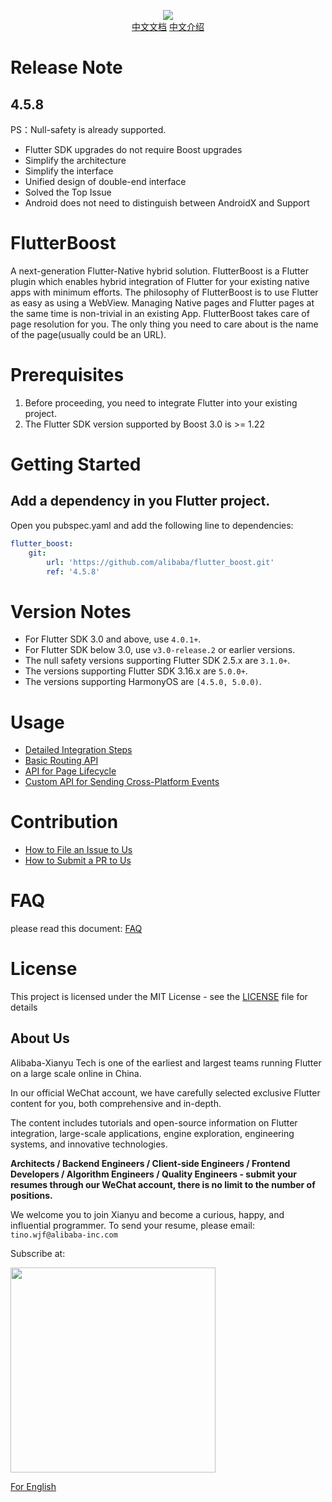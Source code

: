 <p align="center">
  <img src="flutter_boost.png">
   <b></b><br>
  <a href="README_CN.md">中文文档</a>
  <a href="https://zhuanlan.zhihu.com/p/362662962">中文介绍</a>
</p>

# Release Note
## 4.5.8

PS：Null-safety is already supported.

- Flutter SDK upgrades do not require Boost upgrades
- Simplify the architecture
- Simplify the interface
- Unified design of double-end interface
- Solved the Top Issue
- Android does not need to distinguish between AndroidX and Support

# FlutterBoost
A next-generation Flutter-Native hybrid solution. FlutterBoost is a Flutter plugin which enables hybrid integration of Flutter for your existing native apps with minimum efforts. The philosophy of FlutterBoost is to use Flutter as easy as using a WebView. Managing Native pages and Flutter pages at the same time is non-trivial in an existing App. FlutterBoost takes care of page resolution for you. The only thing you need to care about is the name of the page(usually could be an URL). 
<a name="bf647454"></a>

# Prerequisites

1. Before proceeding, you need to integrate Flutter into your existing project.
2. The Flutter SDK version supported by Boost 3.0 is >= 1.22


# Getting Started


## Add a dependency in you Flutter project.

Open you pubspec.yaml and add the following line to dependencies:

``` yaml
flutter_boost:
    git:
        url: 'https://github.com/alibaba/flutter_boost.git'
        ref: '4.5.8'
```

# Version Notes
- For Flutter SDK 3.0 and above, use `4.0.1+`.
- For Flutter SDK below 3.0, use `v3.0-release.2` or earlier versions.
- The null safety versions supporting Flutter SDK 2.5.x are `3.1.0+`.
- The versions supporting Flutter SDK 3.16.x are `5.0.0+`.
- The versions supporting HarmonyOS are `[4.5.0, 5.0.0)`.


# Usage
- [Detailed Integration Steps](https://github.com/alibaba/flutter_boost/blob/master/docs/install.md)
- [Basic Routing API](https://github.com/alibaba/flutter_boost/blob/master/docs/routeAPI.md)
- [API for Page Lifecycle](https://github.com/alibaba/flutter_boost/blob/master/docs/lifecycle.md)
- [Custom API for Sending Cross-Platform Events](https://github.com/alibaba/flutter_boost/blob/master/docs/event.md)

# Contribution
- [How to File an Issue to Us](https://github.com/alibaba/flutter_boost/blob/master/docs/issue.md)
- [How to Submit a PR to Us](https://github.com/alibaba/flutter_boost/blob/master/docs/pr.md)

# FAQ
please read this document:
<a href="Frequently Asked Question.md">FAQ</a>


# License
This project is licensed under the MIT License - see the [LICENSE](LICENSE) file for details

## About Us
Alibaba-Xianyu Tech is one of the earliest and largest teams running Flutter on a large scale online in China.

In our official WeChat account, we have carefully selected exclusive Flutter content for you, both comprehensive and in-depth.

The content includes tutorials and open-source information on Flutter integration, large-scale applications, engine exploration, engineering systems, and innovative technologies.

**Architects / Backend Engineers / Client-side Engineers / Frontend Developers / Algorithm Engineers / Quality Engineers - submit your resumes through our WeChat account, there is no limit to the number of positions.**

We welcome you to join Xianyu and become a curious, happy, and influential programmer. To send your resume, please email: `tino.wjf@alibaba-inc.com`

Subscribe at:

<img src="https://img.alicdn.com/tfs/TB17Ki5XubviK0jSZFNXXaApXXa-656-656.png" width="328px" height="328px">

[For English](https://twitter.com/xianyutech "For English")

